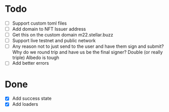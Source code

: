 # Todo
- [ ] Support custom toml files
- [ ] Add domain to NFT Issuer address
- [ ] Get this on the custom domain m22.stellar.buzz
- [ ] Support live testnet and public network
- [ ] Any reason not to just send to the user and have them sign and submit? Why do we round trip and have us be the final signer? Double (or really triple) Albedo is tough
- [ ] Add better errors

# Done
- [x] Add success state
- [x] Add loaders
